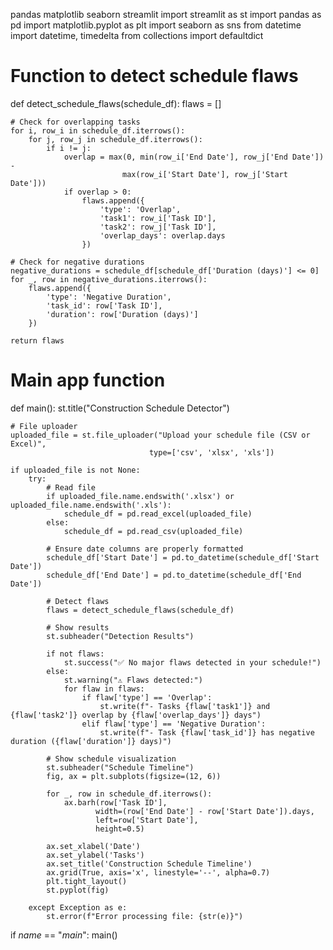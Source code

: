 pandas
matplotlib
seaborn
streamlit
import streamlit as st
import pandas as pd
import matplotlib.pyplot as plt
import seaborn as sns
from datetime import datetime, timedelta
from collections import defaultdict

# Function to detect schedule flaws
def detect_schedule_flaws(schedule_df):
    flaws = []
    
    # Check for overlapping tasks
    for i, row_i in schedule_df.iterrows():
        for j, row_j in schedule_df.iterrows():
            if i != j:
                overlap = max(0, min(row_i['End Date'], row_j['End Date']) - 
                             max(row_i['Start Date'], row_j['Start Date']))
                if overlap > 0:
                    flaws.append({
                        'type': 'Overlap',
                        'task1': row_i['Task ID'],
                        'task2': row_j['Task ID'],
                        'overlap_days': overlap.days
                    })
    
    # Check for negative durations
    negative_durations = schedule_df[schedule_df['Duration (days)'] <= 0]
    for _, row in negative_durations.iterrows():
        flaws.append({
            'type': 'Negative Duration',
            'task_id': row['Task ID'],
            'duration': row['Duration (days)']
        })
    
    return flaws

# Main app function
def main():
    st.title("Construction Schedule Detector")
    
    # File uploader
    uploaded_file = st.file_uploader("Upload your schedule file (CSV or Excel)", 
                                   type=['csv', 'xlsx', 'xls'])
    
    if uploaded_file is not None:
        try:
            # Read file
            if uploaded_file.name.endswith('.xlsx') or uploaded_file.name.endswith('.xls'):
                schedule_df = pd.read_excel(uploaded_file)
            else:
                schedule_df = pd.read_csv(uploaded_file)
            
            # Ensure date columns are properly formatted
            schedule_df['Start Date'] = pd.to_datetime(schedule_df['Start Date'])
            schedule_df['End Date'] = pd.to_datetime(schedule_df['End Date'])
            
            # Detect flaws
            flaws = detect_schedule_flaws(schedule_df)
            
            # Show results
            st.subheader("Detection Results")
            
            if not flaws:
                st.success("✅ No major flaws detected in your schedule!")
            else:
                st.warning("⚠ Flaws detected:")
                for flaw in flaws:
                    if flaw['type'] == 'Overlap':
                        st.write(f"- Tasks {flaw['task1']} and {flaw['task2']} overlap by {flaw['overlap_days']} days")
                    elif flaw['type'] == 'Negative Duration':
                        st.write(f"- Task {flaw['task_id']} has negative duration ({flaw['duration']} days)")
            
            # Show schedule visualization
            st.subheader("Schedule Timeline")
            fig, ax = plt.subplots(figsize=(12, 6))
            
            for _, row in schedule_df.iterrows():
                ax.barh(row['Task ID'], 
                       width=(row['End Date'] - row['Start Date']).days,
                       left=row['Start Date'],
                       height=0.5)
            
            ax.set_xlabel('Date')
            ax.set_ylabel('Tasks')
            ax.set_title('Construction Schedule Timeline')
            ax.grid(True, axis='x', linestyle='--', alpha=0.7)
            plt.tight_layout()
            st.pyplot(fig)
            
        except Exception as e:
            st.error(f"Error processing file: {str(e)}")

if _name_ == "_main_":
    main()
